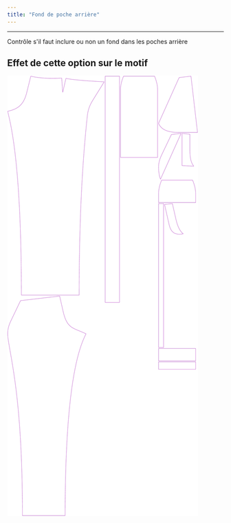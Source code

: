 ```yaml
---
title: "Fond de poche arrière"
---
```


***

Contrôle s'il faut inclure ou non un fond dans les poches arrière

## Effet de cette option sur le motif

![Cette image montre l'effet de cette option en superposant plusieurs variantes qui ont une valeur différente pour cette option](charlie_backpocketfacing_sample.svg "Effet de cette option sur le motif")
